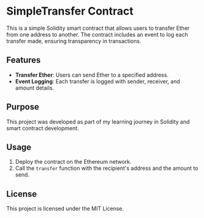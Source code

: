 # SimpleTransfer Contract

This is a simple Solidity smart contract that allows users to transfer Ether from one address to another. The contract includes an event to log each transfer made, ensuring transparency in transactions.

## Features

- **Transfer Ether**: Users can send Ether to a specified address.
- **Event Logging**: Each transfer is logged with sender, receiver, and amount details.

## Purpose

This project was developed as part of my learning journey in Solidity and smart contract development.

## Usage

1. Deploy the contract on the Ethereum network.
2. Call the `transfer` function with the recipient's address and the amount to send.

## License

This project is licensed under the MIT License.
